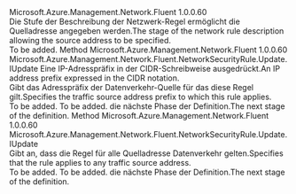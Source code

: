 <Type Name="IWithSourceAddress" FullName="Microsoft.Azure.Management.Network.Fluent.NetworkSecurityRule.Update.IWithSourceAddress">
  <TypeSignature Language="C#" Value="public interface IWithSourceAddress" />
  <TypeSignature Language="ILAsm" Value=".class public interface auto ansi abstract IWithSourceAddress" />
  <TypeSignature Language="DocId" Value="T:Microsoft.Azure.Management.Network.Fluent.NetworkSecurityRule.Update.IWithSourceAddress" />
  <TypeSignature Language="VB.NET" Value="Public Interface IWithSourceAddress" />
  <TypeSignature Language="F#" Value="type IWithSourceAddress = interface" />
  <AssemblyInfo>
    <AssemblyName>Microsoft.Azure.Management.Network.Fluent</AssemblyName>
    <AssemblyVersion>1.0.0.60</AssemblyVersion>
  </AssemblyInfo>
  <Interfaces />
  <Docs>
    <summary>
            <span data-ttu-id="b89d9-101">Die Stufe der Beschreibung der Netzwerk-Regel ermöglicht die Quelladresse angegeben werden.</span><span class="sxs-lookup"><span data-stu-id="b89d9-101">The stage of the network rule description allowing the source address to be specified.</span></span>
            </summary>
    <remarks>To be added.</remarks>
  </Docs>
  <Members>
    <Member MemberName="FromAddress">
      <MemberSignature Language="C#" Value="public Microsoft.Azure.Management.Network.Fluent.NetworkSecurityRule.Update.IUpdate FromAddress (string cidr);" />
      <MemberSignature Language="ILAsm" Value=".method public hidebysig newslot virtual instance class Microsoft.Azure.Management.Network.Fluent.NetworkSecurityRule.Update.IUpdate FromAddress(string cidr) cil managed" />
      <MemberSignature Language="DocId" Value="M:Microsoft.Azure.Management.Network.Fluent.NetworkSecurityRule.Update.IWithSourceAddress.FromAddress(System.String)" />
      <MemberSignature Language="VB.NET" Value="Public Function FromAddress (cidr As String) As IUpdate" />
      <MemberSignature Language="F#" Value="abstract member FromAddress : string -&gt; Microsoft.Azure.Management.Network.Fluent.NetworkSecurityRule.Update.IUpdate" Usage="iWithSourceAddress.FromAddress cidr" />
      <MemberType>Method</MemberType>
      <AssemblyInfo>
        <AssemblyName>Microsoft.Azure.Management.Network.Fluent</AssemblyName>
        <AssemblyVersion>1.0.0.60</AssemblyVersion>
      </AssemblyInfo>
      <ReturnValue>
        <ReturnType>Microsoft.Azure.Management.Network.Fluent.NetworkSecurityRule.Update.IUpdate</ReturnType>
      </ReturnValue>
      <Parameters>
        <Parameter Name="cidr" Type="System.String" />
      </Parameters>
      <Docs>
        <param name="cidr"><span data-ttu-id="b89d9-102">Eine IP-Adresspräfix in der CIDR-Schreibweise ausgedrückt.</span><span class="sxs-lookup"><span data-stu-id="b89d9-102">An IP address prefix expressed in the CIDR notation.</span></span></param>
        <summary>
            <span data-ttu-id="b89d9-103">Gibt das Adresspräfix der Datenverkehr-Quelle für das diese Regel gilt.</span><span class="sxs-lookup"><span data-stu-id="b89d9-103">Specifies the traffic source address prefix to which this rule applies.</span></span>
            </summary>
        <returns>To be added.</returns>
        <remarks>To be added.</remarks>
        <return><span data-ttu-id="b89d9-104">die nächste Phase der Definition.</span><span class="sxs-lookup"><span data-stu-id="b89d9-104">The next stage of the definition.</span></span></return>
      </Docs>
    </Member>
    <Member MemberName="FromAnyAddress">
      <MemberSignature Language="C#" Value="public Microsoft.Azure.Management.Network.Fluent.NetworkSecurityRule.Update.IUpdate FromAnyAddress ();" />
      <MemberSignature Language="ILAsm" Value=".method public hidebysig newslot virtual instance class Microsoft.Azure.Management.Network.Fluent.NetworkSecurityRule.Update.IUpdate FromAnyAddress() cil managed" />
      <MemberSignature Language="DocId" Value="M:Microsoft.Azure.Management.Network.Fluent.NetworkSecurityRule.Update.IWithSourceAddress.FromAnyAddress" />
      <MemberSignature Language="VB.NET" Value="Public Function FromAnyAddress () As IUpdate" />
      <MemberSignature Language="F#" Value="abstract member FromAnyAddress : unit -&gt; Microsoft.Azure.Management.Network.Fluent.NetworkSecurityRule.Update.IUpdate" Usage="iWithSourceAddress.FromAnyAddress " />
      <MemberType>Method</MemberType>
      <AssemblyInfo>
        <AssemblyName>Microsoft.Azure.Management.Network.Fluent</AssemblyName>
        <AssemblyVersion>1.0.0.60</AssemblyVersion>
      </AssemblyInfo>
      <ReturnValue>
        <ReturnType>Microsoft.Azure.Management.Network.Fluent.NetworkSecurityRule.Update.IUpdate</ReturnType>
      </ReturnValue>
      <Parameters />
      <Docs>
        <summary>
            <span data-ttu-id="b89d9-105">Gibt an, dass die Regel für alle Quelladresse Datenverkehr gelten.</span><span class="sxs-lookup"><span data-stu-id="b89d9-105">Specifies that the rule applies to any traffic source address.</span></span>
            </summary>
        <returns>To be added.</returns>
        <remarks>To be added.</remarks>
        <return><span data-ttu-id="b89d9-106">die nächste Phase der Definition.</span><span class="sxs-lookup"><span data-stu-id="b89d9-106">The next stage of the definition.</span></span></return>
      </Docs>
    </Member>
  </Members>
</Type>